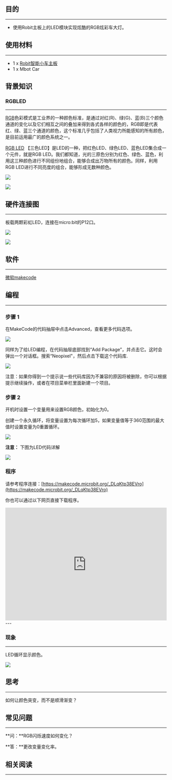 
## 目的
---
- 使用Robit主板上的LED模块实现炫酷的RGB炫彩车大灯。

## 使用材料
---

- 1 x [Robit智能小车主板](https://www.elecfreaks.com/estore/elecfreaks-robit-diy-mini-smart-cars-robot-development-platform-chassis-for-micro-bit-compatible-with-mbot.html)
- 1 x Mbot Car

## 背景知识
### RGBLED
---
[RGB](https://baike.baidu.com/item/RGB/342517?fr=aladdin)色彩模式是工业界的一种颜色标准，是通过对红(R)、绿(G)、蓝(B)三个颜色通道的变化以及它们相互之间的叠加来得到各式各样的颜色的，RGB即是代表红、绿、蓝三个通道的颜色，这个标准几乎包括了人类视力所能感知的所有颜色，是目前运用最广的颜色系统之一。

[RGB LED](https://baike.baidu.com/item/RGB%20Led/7977166) 【三色LED】是LED的一种，把红色LED、绿色LED、蓝色LED集合成一个元件，就是RGB LED。我们都知道，光的三原色分别为红色、绿色、蓝色，利用这三种颜色进行不同组份地组合，能够合成出万物所有的颜色。同样，利用RGB LED进行不同亮度的组合，能够形成无数种颜色。

![](https://i.imgur.com/PHbwzVW.jpg)

![](https://i.imgur.com/mz2IYRq.jpg)

## 硬件连接图
---

板载两颗彩虹LED，连接在micro:bit的P12口。

![](https://i.imgur.com/yOJCtFk.png)

![](https://i.imgur.com/VB66oQ7.jpg)

## 软件
---
[微软makecode](https://makecode.microbit.org/#)

## 编程
---
### 步骤 1
在MakeCode的代码抽屉中点击Advanced，查看更多代码选项。

![](https://i.imgur.com/LjMR5IU.png)

同样为了给LED编程，在代码抽屉底部找到“Add Package”，并点击它。这时会弹出一个对话框。搜索“Neopixel"，然后点击下载这个代码库.

![](https://i.imgur.com/DqoypIU.png)

注意：如果你得到一个提示说一些代码库因为不兼容的原因将被删除，你可以根据提示继续操作，或者在项目菜单栏里面新建一个项目。

### 步骤 2

开机时设置一个变量用来设置RGB颜色，初始化为0。

创建一个永久循环，将变量设置为每次循环加5，如果变量值等于360范围的最大值时设置变量为0重置循环。

![](https://i.imgur.com/UG17sXN.png)

**注意：** 下图为LED代码详解

![](https://i.imgur.com/mPEbbU7.png)


### 程序
请参考程序连接：[https://makecode.microbit.org/_DLqKtp38EVro](https://makecode.microbit.org/_DLqKtp38EVro)

你也可以通过以下网页直接下载程序。

<div style="position:relative;height:0;padding-bottom:70%;overflow:hidden;"><iframe style="position:absolute;top:0;left:0;width:100%;height:100%;" src="https://makecode.microbit.org/#pub:_DLqKtp38EVro" frameborder="0" sandbox="allow-popups allow-forms allow-scripts allow-same-origin"></iframe></div>  
---

### 现象
---
LED循环显示颜色。

![](https://i.imgur.com/9KOWt1T.gif)

## 思考
---

如何让颜色突变，而不是顺滑渐变？

## 常见问题
---

**问：**RGB闪烁速度如何变化？

**答：**更改变量变化率。



## 相关阅读  
---

